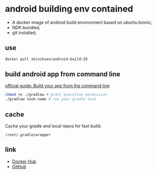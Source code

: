 # android building env contained

- A docker image of android build environment based on ubuntu:bionic;
- NDK bundled;
- git installed;

## use

```bash
docker pull shinchven/android-build:29
```

## build android app from command line

[official guide: Build your app from the command line](https://developer.android.com/studio/build/building-cmdline)

```bash
chmod +x ./gradlew # grant execution permission
./gradlew task-name # run your gradle task
```

## cache

Cache your gradle and local repos for fast build.

```path
/root/.gradle/wrapper
```

## link

- [Docker Hub](https://hub.docker.com/r/shinchven/android-build)
- [GitHub](https://github.com/ShinChven/android-build)




